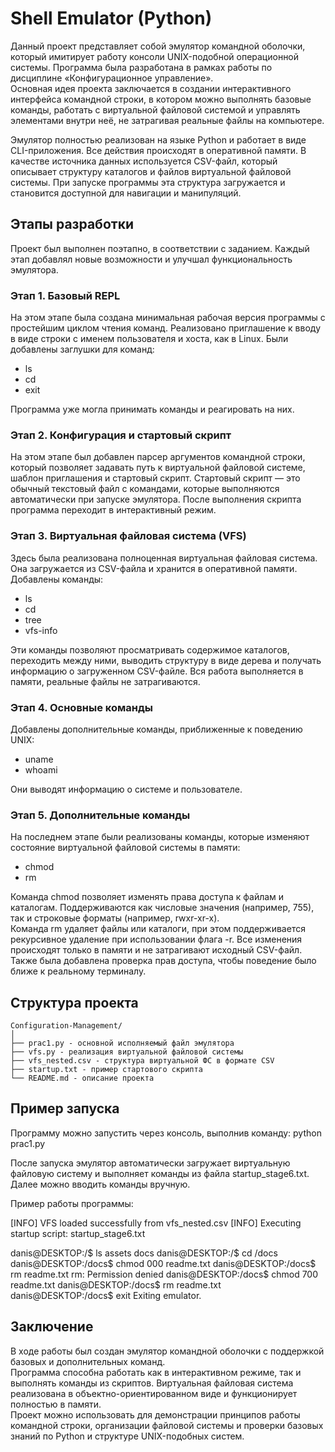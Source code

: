 # Shell Emulator (Python)

Данный проект представляет собой эмулятор командной оболочки, который имитирует работу консоли UNIX-подобной операционной системы. Программа была разработана в рамках работы по дисциплине «Конфигурационное управление».  
Основная идея проекта заключается в создании интерактивного интерфейса командной строки, в котором можно выполнять базовые команды, работать с виртуальной файловой системой и управлять элементами внутри неё, не затрагивая реальные файлы на компьютере.

Эмулятор полностью реализован на языке Python и работает в виде CLI-приложения. Все действия происходят в оперативной памяти. В качестве источника данных используется CSV-файл, который описывает структуру каталогов и файлов виртуальной файловой системы. При запуске программы эта структура загружается и становится доступной для навигации и манипуляций.

## Этапы разработки

Проект был выполнен поэтапно, в соответствии с заданием. Каждый этап добавлял новые возможности и улучшал функциональность эмулятора.

### Этап 1. Базовый REPL

На этом этапе была создана минимальная рабочая версия программы с простейшим циклом чтения команд. Реализовано приглашение к вводу в виде строки с именем пользователя и хоста, как в Linux. Были добавлены заглушки для команд:
- ls  
- cd  
- exit  

Программа уже могла принимать команды и реагировать на них.

### Этап 2. Конфигурация и стартовый скрипт

На этом этапе был добавлен парсер аргументов командной строки, который позволяет задавать путь к виртуальной файловой системе, шаблон приглашения и стартовый скрипт. Стартовый скрипт — это обычный текстовый файл с командами, которые выполняются автоматически при запуске эмулятора. После выполнения скрипта программа переходит в интерактивный режим.

### Этап 3. Виртуальная файловая система (VFS)

Здесь была реализована полноценная виртуальная файловая система. Она загружается из CSV-файла и хранится в оперативной памяти.  
Добавлены команды:
- ls  
- cd  
- tree  
- vfs-info  

Эти команды позволяют просматривать содержимое каталогов, переходить между ними, выводить структуру в виде дерева и получать информацию о загруженном CSV-файле. Вся работа выполняется в памяти, реальные файлы не затрагиваются.

### Этап 4. Основные команды

Добавлены дополнительные команды, приближенные к поведению UNIX:
- uname  
- whoami  

Они выводят информацию о системе и пользователе.

### Этап 5. Дополнительные команды

На последнем этапе были реализованы команды, которые изменяют состояние виртуальной файловой системы в памяти:
- chmod  
- rm  

Команда chmod позволяет изменять права доступа к файлам и каталогам. Поддерживаются как числовые значения (например, 755), так и строковые форматы (например, rwxr-xr-x).  
Команда rm удаляет файлы или каталоги, при этом поддерживается рекурсивное удаление при использовании флага -r. Все изменения происходят только в памяти и не затрагивают исходный CSV-файл.  
Также была добавлена проверка прав доступа, чтобы поведение было ближе к реальному терминалу.

## Структура проекта
```
Configuration-Management/
│
├── prac1.py - основной исполняемый файл эмулятора
├── vfs.py - реализация виртуальной файловой системы
├── vfs_nested.csv - структура виртуальной ФС в формате CSV
├── startup.txt - пример стартового скрипта
└── README.md - описание проекта
```

## Пример запуска

Программу можно запустить через консоль, выполнив команду:
python prac1.py


После запуска эмулятор автоматически загружает виртуальную файловую систему и выполняет команды из файла startup_stage6.txt.  
Далее можно вводить команды вручную.

Пример работы программы:

[INFO] VFS loaded successfully from vfs_nested.csv
[INFO] Executing startup script: startup_stage6.txt

danis@DESKTOP:/$ ls
assets docs
danis@DESKTOP:/$ cd /docs
danis@DESKTOP:/docs$ chmod 000 readme.txt
danis@DESKTOP:/docs$ rm readme.txt
rm: Permission denied
danis@DESKTOP:/docs$ chmod 700 readme.txt
danis@DESKTOP:/docs$ rm readme.txt
danis@DESKTOP:/docs$ exit
Exiting emulator.


## Заключение

В ходе работы был создан эмулятор командной оболочки с поддержкой базовых и дополнительных команд.  
Программа способна работать как в интерактивном режиме, так и выполнять команды из скриптов. Виртуальная файловая система реализована в объектно-ориентированном виде и функционирует полностью в памяти.  
Проект можно использовать для демонстрации принципов работы командной строки, организации файловой системы и проверки базовых знаний по Python и структуре UNIX-подобных систем.

